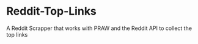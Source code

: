 Reddit-Top-Links
================

A Reddit Scrapper that works with PRAW and the Reddit API to collect the top links
